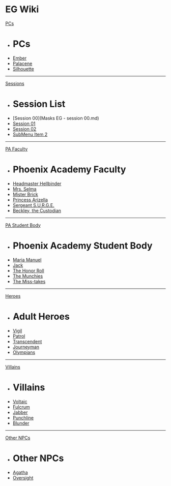 # EG Wiki

[PCs]()

  * # PCs
  * [Ember](ember.md)
  * [Palacene](palacene.md)
  * [Silhouette](silhouette.md)

----

[Sessions]()

  * # Session List
  * [Session 00](Masks EG - session 00.md)
  * [Session 01](MasksEG-session01.md)
  * [Session 02](MasksEG-session02.md)
  * [SubMenu Item 2](subitem2.md)

----

[PA Faculty]()

  * # Phoenix Academy Faculty
  * [Headmaster Hellbinder](Hellbinder.md)
  * [Mrs. Selma](Selma.md)
  * [Mister Brick](MisterBrick.md)
  * [Princess Arizella](PrincessArizella.md)
  * [Sergeant S.U.R.G.E.](SgtSurge.md)
  * [Beckley, the Custodian](Beckley.md)

----

[PA Student Body]()

  * # Phoenix Academy Student Body  
  * [Maria Manuel](maria.md)
  * [Jack](JackMonday.md)
  * [The Honor Roll](HonorRoll.md)
  * [The Munchies](Munchies.md)
  * [The Miss-takes](MissTakes.md)

----

[Heroes]()

  * # Adult Heroes
  * [Vigil](Vigil.md)
  * [Patrol](img/NPCs/Patrol.jpg)
  * [Transcendent]()
  * [Journeyman]()
  * [Olympians](img/assets/Olympiand.jpg)

----

[Villains]()

  * # Villains
  * [Voltaic](img/Villains/voltaic.png)
  * [Fulcrum]()
  * [Jabber]()
  * [Punchline]()
  * [Blunder]()

----

[Other NPCs]()

  * # Other NPCs
  * [Agatha](MissAgatha.md)
  * [Oversight](Oversight.md)
